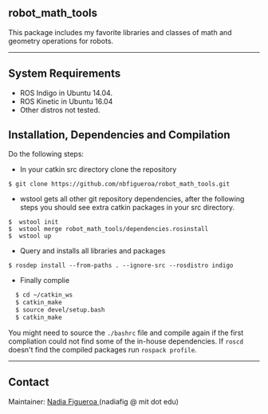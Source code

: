 ## robot_math_tools
This package includes my favorite libraries and classes of math and geometry operations for robots.

---
## System Requirements
* ROS Indigo in Ubuntu 14.04.
* ROS Kinetic in Ubuntu 16.04
* Other distros not tested.

## Installation, Dependencies and Compilation
Do the following steps:
* In your catkin src directory clone the repository
```
$ git clone https://github.com/nbfigueroa/robot_math_tools.git
```
* wstool gets all other git repository dependencies, after the following steps you should see extra catkin 
  packages in your src directory.
```
$  wstool init
$  wstool merge robot_math_tools/dependencies.rosinstall 
$  wstool up 
```
* Query and installs all libraries and packages 
```
$ rosdep install --from-paths . --ignore-src --rosdistro indigo 
```
* Finally complie
```bash
  $ cd ~/catkin_ws
  $ catkin_make
  $ source devel/setup.bash
  $ catkin_make
```
  You might need to source the `./bashrc` file and compile again if the first compliation could not find some of the in-house dependencies. If `roscd` doesn't find the compiled packages run `rospack profile`.


---
## Contact
Maintainer: [Nadia Figueroa ](https://nbfigueroa.github.io/)(nadiafig @ mit dot edu)

<!-- ## License
- This code is released under MIT license. -->
